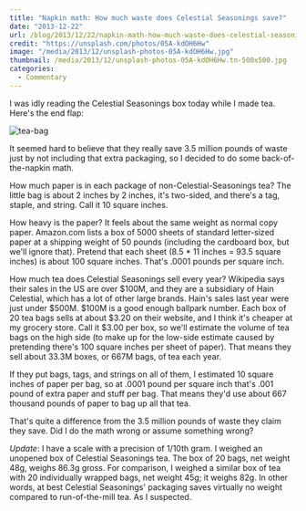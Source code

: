 ```yaml
---
title: "Napkin math: How much waste does Celestial Seasonings save?"
date: "2013-12-22"
url: /blog/2013/12/22/napkin-math-how-much-waste-does-celestial-seasonings-save/
credit: "https://unsplash.com/photos/05A-kdOH6Hw"
image: "/media/2013/12/unsplash-photos-05A-kdOH6Hw.jpg"
thumbnail: /media/2013/12/unsplash-photos-05A-kdOH6Hw.tn-500x500.jpg
categories:
  - Commentary
---
```

I was idly reading the Celestial Seasonings box today while I made tea. Here's the end flap:

![tea-bag](/media/2013/12/tea-bag.png)

It seemed hard to believe that they really save 3.5 million pounds of waste just by not including that extra packaging, so I decided to do some back-of-the-napkin math. 

How much paper is in each package of non-Celestial-Seasonings tea? The little bag is about 2 inches by 2 inches, it's two-sided, and there's a tag, staple, and string. Call it 10 square inches. 

How heavy is the paper? It feels about the same weight as normal copy paper. Amazon.com lists a box of 5000 sheets of standard letter-sized paper at a shipping weight of 50 pounds (including the cardboard box, but we'll ignore that). Pretend that each sheet (8.5 * 11 inches = 93.5 square inches) is about 100 square inches. That's .0001 pounds per square inch. 

How much tea does Celestial Seasonings sell every year? Wikipedia says their sales in the US are over $100M, and they are a subsidiary of Hain Celestial, which has a lot of other large brands. Hain's sales last year were just under $500M. $100M is a good enough ballpark number. Each box of 20 tea bags sells at about $3.20 on their website, and I think it's cheaper at my grocery store. Call it $3.00 per box, so we'll estimate the volume of tea bags on the high side (to make up for the low-side estimate caused by pretending there's 100 square inches per sheet of paper). That means they sell about 33.3M boxes, or 667M bags, of tea each year. 

If they put bags, tags, and strings on all of them, I estimated 10 square inches of paper per bag, so at .0001 pound per square inch that's .001 pound of extra paper and stuff per bag. That means they'd use about 667 thousand pounds of paper to bag up all that tea. 

That's quite a difference from the 3.5 million pounds of waste they claim they save. Did I do the math wrong or assume something wrong?

*Update*: I have a scale with a precision of 1/10th gram.
I weighed an unopened box of Celestial Seasonings tea.
The box of 20 bags, net weight 48g, weighs 86.3g gross.
For comparison, I weighed a similar box of tea with 20 individually wrapped bags, net weight 45g; it weighs 82g.
In other words, at best Celestial Seasonings' packaging saves virtually no weight compared to run-of-the-mill tea.
As I suspected.
